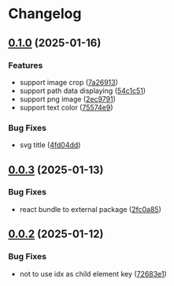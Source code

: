 # Changelog

## [0.1.0](https://github.com/PDTP-Workbench/PDTP-client/compare/react@v0.0.3...react@v0.1.0) (2025-01-16)


### Features

* support image crop ([7a26913](https://github.com/PDTP-Workbench/PDTP-client/commit/7a269131f9a080fd0ea32a9d51893e1a3b05e692))
* support path data displaying ([54c1c51](https://github.com/PDTP-Workbench/PDTP-client/commit/54c1c51a04fdcc2390a74c76cd2d0e67ec9990d4))
* support png image ([2ec9791](https://github.com/PDTP-Workbench/PDTP-client/commit/2ec9791533f52c5dbe99324d8ca438103e61b1e0))
* support text color ([75574e9](https://github.com/PDTP-Workbench/PDTP-client/commit/75574e9e2b60830fee382817fe2409fbd4a31de9))


### Bug Fixes

* svg title ([4fd04dd](https://github.com/PDTP-Workbench/PDTP-client/commit/4fd04dd78d397ec0bf6c0009b2ed85cab23e5776))

## [0.0.3](https://github.com/PDTP-Workbench/PDTP-client/compare/react@v0.0.2...react@v0.0.3) (2025-01-13)


### Bug Fixes

* react bundle to external package ([2fc0a85](https://github.com/PDTP-Workbench/PDTP-client/commit/2fc0a854eeb2f910c74ce5b4330321b50cfcbe70))

## [0.0.2](https://github.com/PDTP-Workbench/PDTP-client/compare/react-v0.0.1...react@v0.0.2) (2025-01-12)


### Bug Fixes

* not to use idx as child element key ([72683e1](https://github.com/PDTP-Workbench/PDTP-client/commit/72683e1f263c8f11480d4597fa27de2b86988471))
